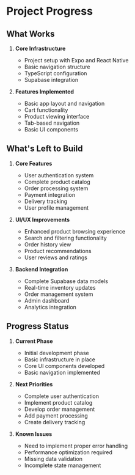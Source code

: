 # Project Progress

## What Works
1. **Core Infrastructure**
   - Project setup with Expo and React Native
   - Basic navigation structure
   - TypeScript configuration
   - Supabase integration

2. **Features Implemented**
   - Basic app layout and navigation
   - Cart functionality
   - Product viewing interface
   - Tab-based navigation
   - Basic UI components

## What's Left to Build
1. **Core Features**
   - User authentication system
   - Complete product catalog
   - Order processing system
   - Payment integration
   - Delivery tracking
   - User profile management

2. **UI/UX Improvements**
   - Enhanced product browsing experience
   - Search and filtering functionality
   - Order history view
   - Product recommendations
   - User reviews and ratings

3. **Backend Integration**
   - Complete Supabase data models
   - Real-time inventory updates
   - Order management system
   - Admin dashboard
   - Analytics integration

## Progress Status
1. **Current Phase**
   - Initial development phase
   - Basic infrastructure in place
   - Core UI components developed
   - Basic navigation implemented

2. **Next Priorities**
   - Complete user authentication
   - Implement product catalog
   - Develop order management
   - Add payment processing
   - Create delivery tracking

3. **Known Issues**
   - Need to implement proper error handling
   - Performance optimization required
   - Missing data validation
   - Incomplete state management 